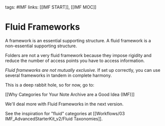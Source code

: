 tags: #IMF
links: [[IMF START]], [[IMF MOC]]

# Fluid Frameworks
A framework is an essential supporting structure. 
A fluid framework is a non-essential supporting structure. 

Folders are not a very fluid framework because they impose rigidity and reduce the number of access points you have to access information. 

*Fluid frameworks are not mutually exclusive.* If set up correctly, you can use several frameworks in tandem in complete harmony.

This is a deep rabbit hole, so for now, go to: 

[[Why Categories for Your Note Archive are a Good Idea (IMF)]]

We'll deal more with Fluid Frameworks in the next version. 

See the inspiration for "fluid" categories at [[Workflows/03 IMF_AdvancedStarterKit_v2/Fluid Taxonomies]].


